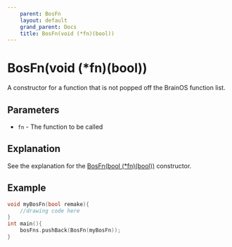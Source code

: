 ```yaml
---
    parent: BosFn
    layout: default
    grand_parent: Docs
    title: BosFn(void (*fn)(bool))
---
```

# BosFn(void (*fn)(bool))
A constructor for a function that is not popped off the BrainOS function list.

## Parameters
* `fn` - The function to be called

## Explanation
See the explanation for the [BosFn(bool (*fn)(bool))](BosFn_bool_fn_bool) constructor.

## Example
```cpp
void myBosFn(bool remake){
    //drawing code here
}
int main(){
    bosFns.pushBack(BosFn(myBosFn));
}
```
